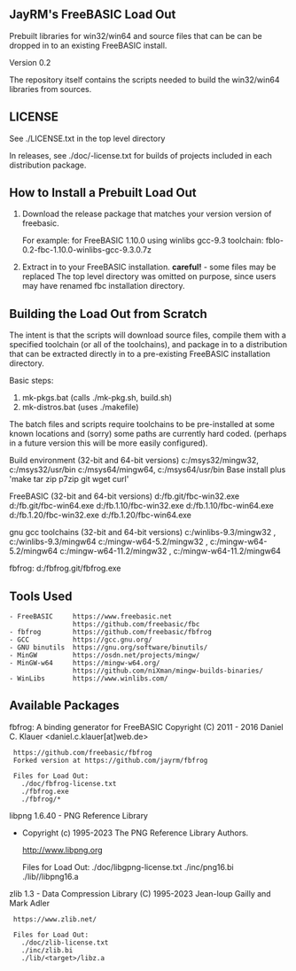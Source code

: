 JayRM's FreeBASIC Load Out
--------------------------
Prebuilt libraries for win32/win64 and source files that can be can be dropped
in to an existing FreeBASIC install.

Version 0.2

The repository itself contains the scripts needed to build the win32/win64
libraries from sources.


LICENSE
-------
See ./LICENSE.txt in the top level directory

In releases, see ./doc/<package>-license.txt for builds of projects included
in each distribution package.


How to Install a Prebuilt Load Out
-----------------------------------
  1) Download the release package that matches your version version of freebasic.

     For example: for FreeBASIC 1.10.0 using winlibs gcc-9.3 toolchain:
        fblo-0.2-fbc-1.10.0-winlibs-gcc-9.3.0.7z

  2) Extract in to your FreeBASIC installation.
     **careful!** - some files may be replaced
     The top level directory was omitted on purpose, since users may have
     renamed fbc installation directory.


Building the Load Out from Scratch
-----------------------------------
The intent is that the scripts will download source files, compile them with
a specified toolchain (or all of the toolchains), and package in to a
distribution that can be extracted directly in to a pre-existing FreeBASIC
installation directory.

Basic steps:
  1) mk-pkgs.bat     (calls ./mk-pkg.sh, build.sh)
  2) mk-distros.bat  (uses  ./makefile)

The batch files and scripts require toolchains to be pre-installed at some
known locations and (sorry) some paths are currently hard coded. (perhaps
in a future version this will be more easily configured).

  Build environment (32-bit and 64-bit versions)
    c:/msys32/mingw32, c:/msys32/usr/bin
    c:/msys64/mingw64, c:/msys64/usr/bin
    Base install plus 'make tar zip p7zip git wget curl'

  FreeBASIC (32-bit and 64-bit versions)
    d:/fb.git/fbc-win32.exe
    d:/fb.git/fbc-win64.exe
    d:/fb.1.10/fbc-win32.exe
    d:/fb.1.10/fbc-win64.exe
    d:/fb.1.20/fbc-win32.exe
    d:/fb.1.20/fbc-win64.exe

  gnu gcc toolchains (32-bit and 64-bit versions)
    c:/winlibs-9.3/mingw32    , c:/winlibs-9.3/mingw64
    c:/mingw-w64-5.2/mingw32  , c:/mingw-w64-5.2/mingw64
    c:/mingw-w64-11.2/mingw32 , c:/mingw-w64-11.2/mingw64

  fbfrog:
    d:/fbfrog.git/fbfrog.exe


Tools Used
----------
    - FreeBASIC     https://www.freebasic.net
                    https://github.com/freebasic/fbc
    - fbfrog        https://github.com/freebasic/fbfrog
    - GCC           https://gcc.gnu.org/
    - GNU binutils  https://gnu.org/software/binutils/
    - MinGW         https://osdn.net/projects/mingw/
    - MinGW-w64     https://mingw-w64.org/
                    https://github.com/niXman/mingw-builds-binaries/
    - WinLibs       https://www.winlibs.com/


Available Packages
------------------

  fbfrog: A binding generator for FreeBASIC
  Copyright (C) 2011 - 2016  Daniel C. Klauer <daniel.c.klauer[at]web.de>

     https://github.com/freebasic/fbfrog
     Forked version at https://github.com/jayrm/fbfrog

     Files for Load Out:
       ./doc/fbfrog-license.txt
       ./fbfrog.exe
       ./fbfrog/*


  libpng 1.6.40 - PNG Reference Library
  * Copyright (c) 1995-2023 The PNG Reference Library Authors.

     http://www.libpng.org

     Files for Load Out:
       ./doc/libgpng-license.txt
       ./inc/png16.bi
       ./lib/<target>/libpng16.a


  zlib 1.3 - Data Compression Library
  (C) 1995-2023 Jean-loup Gailly and Mark Adler

     https://www.zlib.net/

     Files for Load Out:
       ./doc/zlib-license.txt
       ./inc/zlib.bi
       ./lib/<target>/libz.a


